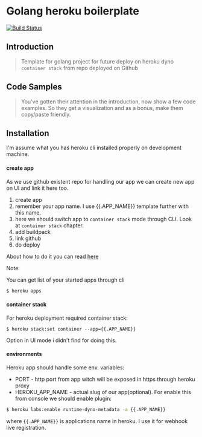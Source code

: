 # Golang heroku boilerplate

[![Build Status](https://travis-ci.org/d7561985/heroku_boilerplate.svg?branch=master)](https://travis-ci.org/d7561985/heroku_boilerplate)

## Introduction

> Template for golang project for future deploy on heroku dyno `container stack` from repo deployed on Github

## Code Samples

> You've gotten their attention in the introduction, now show a few code examples. So they get a visualization and as a bonus, make them copy/paste friendly.

## Installation

I'm assume what you has heroku cli installed properly on development machine.

#### create app
As we use github existent repo for handling our app we can create new app on UI and link it here too.
1. create app
1. remember your app name. I use {{.APP_NAME}} template further with this name. 
1. here we should switch app to `container stack` mode through CLI. Look at `container stack` chapter.
1. add buildpack
1. link github
1. do deploy

About how to do it you can read [here](https://devcenter.heroku.com/articles/github-integration)

Note:
 
You can get list of your started apps through cli 
```bash
$ heroku apps
```

#### container stack
For heroku deployment required container stack: 
```
$ heroku stack:set container --app={{.APP_NAME}}
``` 
Option in UI mode i didn't find for doing this.

#### environments
Heroku app should handle some env. variables:
* PORT - http port from app witch will be exposed in https through heroku proxy
* HEROKU_APP_NAME - actual slug of our app(optional). For enable this from console we should enable plugin: 
```bash
$ heroku labs:enable runtime-dyno-metadata -a {{.APP_NAME}}
``` 
where `{{.APP_NAME}}` is applications name in heroku. I use it for webhook live registration.